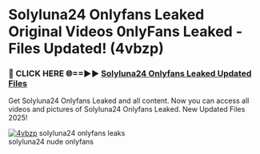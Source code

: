 # Solyluna24 Onlyfans Leaked Original Videos 0nlyFans Leaked - Files Updated! (4vbzp)

<h3>🔴 CLICK HERE 🌐==►► <a href="https://tinyurl.com/ms9xzufz" rel="nofollow">Solyluna24 Onlyfans Leaked Updated Files</a></h3>

Get Solyluna24 Onlyfans Leaked and all content. Now you can access all videos and pictures of Solyluna24 Onlyfans Leaked. New Updated Files 2025!

[![4vbzp](https://i.imgur.com/ppqm5kG.gif)](https://tinyurl.com/ms9xzufz)
solyluna24 onlyfans leaks<br>
solyluna24 nude onlyfans